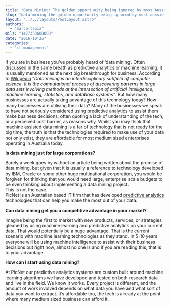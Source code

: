 ```yaml
---
title: "Data Mining: The golden opportunity being ignored by most Aussie businesses"
slug: "data-mining-the-golden-opportunity-being-ignored-by-most-aussie-businesses"
layout: "../../layouts/PostLayout.astro"
authors: 
  - "marco-tapia"
mils: "1477353600000"
date: "2016-10-25"
categories: 
  - "it-management"
---
```


If you are in business you’ve probably heard of ‘data mining’. Often discussed in the same breath as predictive analytics or machine learning, it is usually mentioned as the next big breakthrough for business. According to [Wikipedia](https://en.wikipedia.org/wiki/Data_mining) “_Data mining is an interdisciplinary subfield of computer science. It is the computational process of discovering patterns in large data sets involving methods at the intersection of artificial intelligence, machine learning, statistics, and database systems”_. But how many businesses are actually taking advantage of this technology today? How many businesses are utilising their data? Many of the businesses we speak to have not seriously considered using predictive analytics to assist them make business decisions, often quoting a lack of understanding of the tech, or a perceived cost barrier, as reasons why. Whilst you may think that machine assisted data mining is a far of technology that is not ready for the big time, the truth is that the technologies required to make use of your data not only exist, they are affordable for most medium sized enterprises operating in Australia today.

**Is data mining just for large corporations?**

Barely a week goes by without an article being written about the promise of data mining, but given that it is usually a reference to technology developed by IBM, Oracle or some other huge multinational corporation, you would be forgiven for thinking that you would need large, enterprise scale budgets to be even thinking about implementing a data mining project.  
This is not the case.  
PicNet is an Australian based IT firm that has developed [predictive analytics](https://picnet.com.au/predictive-analytics/) technologies that can help you make the most out of your data.

**Can data mining get you a competitive advantage in your market?**

Imagine being the first to market with new products, services, or strategies gleaned by using machine learning and predictive analytics on your current data. That would potentially be a huge advantage. That is the current scenario with machine learning technologies as they stand. In 5-10 years everyone will be using machine intelligence to assist with their business decisions but right now, almost no one is and if you are reading this, that is to your advantage.

**How can I start using data mining?**

At PicNet our predictive analytics systems are custom built around machine learning algorithms we have developed and tested on both research data and live in the field. We know it works. Every project is different, and the amount of work involved depends on what data you have and what sort of data you want to extract. It’s affordable too, the tech is already at the point where many medium sized business can afford it.
